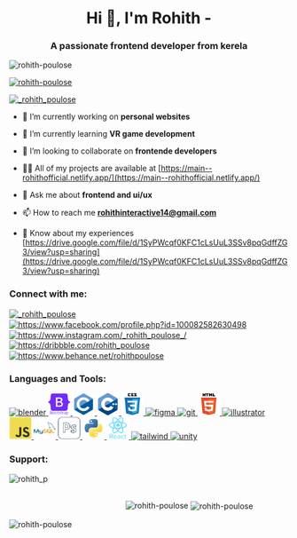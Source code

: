 <h1 align="center">Hi 👋, I'm Rohith -</h1>
<h3 align="center">A passionate frontend developer from kerela</h3>

<p align="left"> <img src="https://komarev.com/ghpvc/?username=rohith-poulose&label=Profile%20views&color=0e75b6&style=flat" alt="rohith-poulose" /> </p>

<p align="left"> <a href="https://github.com/ryo-ma/github-profile-trophy"><img src="https://github-profile-trophy.vercel.app/?username=rohith-poulose" alt="rohith-poulose" /></a> </p>

<p align="left"> <a href="https://twitter.com/_rohith_poulose" target="blank"><img src="https://img.shields.io/twitter/follow/_rohith_poulose?logo=twitter&style=for-the-badge" alt="_rohith_poulose" /></a> </p>

- 🔭 I’m currently working on **personal websites**

- 🌱 I’m currently learning **VR game development**

- 👯 I’m looking to collaborate on **frontende developers**

- 👨‍💻 All of my projects are available at [https://main--rohithofficial.netlify.app/](https://main--rohithofficial.netlify.app/)

- 💬 Ask me about **frontend and ui/ux**

- 📫 How to reach me **rohithinteractive14@gmail.com**

- 📄 Know about my experiences [https://drive.google.com/file/d/1SyPWcqf0KFC1cLsUuL3SSv8pqGdffZG3/view?usp=sharing](https://drive.google.com/file/d/1SyPWcqf0KFC1cLsUuL3SSv8pqGdffZG3/view?usp=sharing)

<h3 align="left">Connect with me:</h3>
<p align="left">
<a href="https://twitter.com/_rohith_poulose" target="blank"><img align="center" src="https://raw.githubusercontent.com/rahuldkjain/github-profile-readme-generator/master/src/images/icons/Social/twitter.svg" alt="_rohith_poulose" height="30" width="40" /></a>
<a href="https://fb.com/https://www.facebook.com/profile.php?id=100082582630498" target="blank"><img align="center" src="https://raw.githubusercontent.com/rahuldkjain/github-profile-readme-generator/master/src/images/icons/Social/facebook.svg" alt="https://www.facebook.com/profile.php?id=100082582630498" height="30" width="40" /></a>
<a href="https://instagram.com/https://www.instagram.com/_rohith_poulose_/" target="blank"><img align="center" src="https://raw.githubusercontent.com/rahuldkjain/github-profile-readme-generator/master/src/images/icons/Social/instagram.svg" alt="https://www.instagram.com/_rohith_poulose_/" height="30" width="40" /></a>
<a href="https://dribbble.com/https://dribbble.com/rohith_poulose" target="blank"><img align="center" src="https://raw.githubusercontent.com/rahuldkjain/github-profile-readme-generator/master/src/images/icons/Social/dribbble.svg" alt="https://dribbble.com/rohith_poulose" height="30" width="40" /></a>
<a href="https://www.behance.net/https://www.behance.net/rohithpoulose" target="blank"><img align="center" src="https://raw.githubusercontent.com/rahuldkjain/github-profile-readme-generator/master/src/images/icons/Social/behance.svg" alt="https://www.behance.net/rohithpoulose" height="30" width="40" /></a>
</p>

<h3 align="left">Languages and Tools:</h3>
<p align="left"> <a href="https://www.blender.org/" target="_blank" rel="noreferrer"> <img src="https://download.blender.org/branding/community/blender_community_badge_white.svg" alt="blender" width="40" height="40"/> </a> <a href="https://getbootstrap.com" target="_blank" rel="noreferrer"> <img src="https://raw.githubusercontent.com/devicons/devicon/master/icons/bootstrap/bootstrap-plain-wordmark.svg" alt="bootstrap" width="40" height="40"/> </a> <a href="https://www.cprogramming.com/" target="_blank" rel="noreferrer"> <img src="https://raw.githubusercontent.com/devicons/devicon/master/icons/c/c-original.svg" alt="c" width="40" height="40"/> </a> <a href="https://www.w3schools.com/cpp/" target="_blank" rel="noreferrer"> <img src="https://raw.githubusercontent.com/devicons/devicon/master/icons/cplusplus/cplusplus-original.svg" alt="cplusplus" width="40" height="40"/> </a> <a href="https://www.w3schools.com/css/" target="_blank" rel="noreferrer"> <img src="https://raw.githubusercontent.com/devicons/devicon/master/icons/css3/css3-original-wordmark.svg" alt="css3" width="40" height="40"/> </a> <a href="https://www.figma.com/" target="_blank" rel="noreferrer"> <img src="https://www.vectorlogo.zone/logos/figma/figma-icon.svg" alt="figma" width="40" height="40"/> </a> <a href="https://git-scm.com/" target="_blank" rel="noreferrer"> <img src="https://www.vectorlogo.zone/logos/git-scm/git-scm-icon.svg" alt="git" width="40" height="40"/> </a> <a href="https://www.w3.org/html/" target="_blank" rel="noreferrer"> <img src="https://raw.githubusercontent.com/devicons/devicon/master/icons/html5/html5-original-wordmark.svg" alt="html5" width="40" height="40"/> </a> <a href="https://www.adobe.com/in/products/illustrator.html" target="_blank" rel="noreferrer"> <img src="https://www.vectorlogo.zone/logos/adobe_illustrator/adobe_illustrator-icon.svg" alt="illustrator" width="40" height="40"/> </a> <a href="https://developer.mozilla.org/en-US/docs/Web/JavaScript" target="_blank" rel="noreferrer"> <img src="https://raw.githubusercontent.com/devicons/devicon/master/icons/javascript/javascript-original.svg" alt="javascript" width="40" height="40"/> </a> <a href="https://www.mysql.com/" target="_blank" rel="noreferrer"> <img src="https://raw.githubusercontent.com/devicons/devicon/master/icons/mysql/mysql-original-wordmark.svg" alt="mysql" width="40" height="40"/> </a> <a href="https://www.photoshop.com/en" target="_blank" rel="noreferrer"> <img src="https://raw.githubusercontent.com/devicons/devicon/master/icons/photoshop/photoshop-line.svg" alt="photoshop" width="40" height="40"/> </a> <a href="https://www.python.org" target="_blank" rel="noreferrer"> <img src="https://raw.githubusercontent.com/devicons/devicon/master/icons/python/python-original.svg" alt="python" width="40" height="40"/> </a> <a href="https://reactjs.org/" target="_blank" rel="noreferrer"> <img src="https://raw.githubusercontent.com/devicons/devicon/master/icons/react/react-original-wordmark.svg" alt="react" width="40" height="40"/> </a> <a href="https://tailwindcss.com/" target="_blank" rel="noreferrer"> <img src="https://www.vectorlogo.zone/logos/tailwindcss/tailwindcss-icon.svg" alt="tailwind" width="40" height="40"/> </a> <a href="https://unity.com/" target="_blank" rel="noreferrer"> <img src="https://www.vectorlogo.zone/logos/unity3d/unity3d-icon.svg" alt="unity" width="40" height="40"/> </a> </p>

<h3 align="left">Support:</h3>
<p><a href="https://www.buymeacoffee.com/rohith_p"> <img align="left" src="https://cdn.buymeacoffee.com/buttons/v2/default-yellow.png" height="50" width="210" alt="rohith_p" /></a></p><br><br>

<p><img align="left" src="https://github-readme-stats.vercel.app/api/top-langs?username=rohith-poulose&show_icons=true&locale=en&layout=compact" alt="rohith-poulose" /></p>

<p>&nbsp;<img align="center" src="https://github-readme-stats.vercel.app/api?username=rohith-poulose&show_icons=true&locale=en" alt="rohith-poulose" /></p>

<p><img align="center" src="https://github-readme-streak-stats.herokuapp.com/?user=rohith-poulose&" alt="rohith-poulose" /></p>
